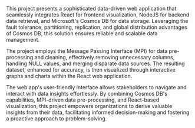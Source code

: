 This project presents a sophisticated data-driven web application that seamlessly integrates React for frontend visualization, NodeJS for backend data retrieval, and Microsoft's Cosmos DB for data storage. Leveraging the fault tolerance, partitioning, replication, and global distribution advantages of Cosmos DB, this solution ensures reliable and scalable data management.

The project employs the Message Passing Interface (MPI) for data pre-processing and cleaning, effectively removing unnecessary columns, handling NULL values, and merging disparate data sources. The resulting dataset, enhanced for accuracy, is then visualized through interactive graphs and charts within the React web application.

The web app's user-friendly interface allows stakeholders to navigate and interact with data insights effortlessly. By combining Cosmos DB's capabilities, MPI-driven data pre-processing, and React-based visualization, this project empowers organizations to derive valuable insights from their data, facilitating informed decision-making and fostering a proactive approach to problem-solving.
